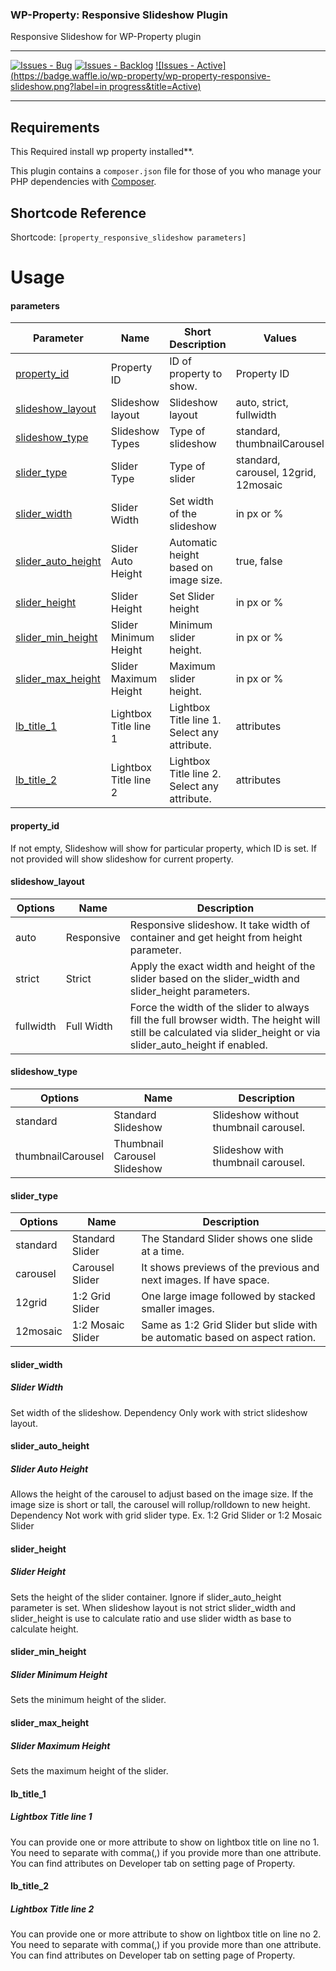 ### WP-Property: Responsive Slideshow Plugin

Responsive Slideshow for WP-Property plugin

***
[![Issues - Bug](https://badge.waffle.io/wp-property/wp-property-responsive-slideshow.png?label=bug&title=Bugs)](http://waffle.io/wp-property/wp-property-responsive-slideshow)
[![Issues - Backlog](https://badge.waffle.io/wp-property/wp-property-responsive-slideshow.png?label=backlog&title=Backlog)](http://waffle.io/wp-property/wp-property-responsive-slideshow/)
[![Issues - Active](https://badge.waffle.io/wp-property/wp-property-responsive-slideshow.png?label=in progress&title=Active)](http://waffle.io/wp-property/wp-property-responsive-slideshow/)
***

## Requirements
This Required install wp property installed**.

This plugin contains a ```composer.json``` file for those of you who manage your PHP dependencies with [Composer](https://getcomposer.org).

## Shortcode Reference
Shortcode: `[property_responsive_slideshow parameters]`
# Usage

#### parameters
Parameter                                 | Name                  | Short Description                             | Values                                | Default
---                                       | ---                   | ---                                           | ---                                   | ---
[property_id](#property_id)               | Property ID           | ID of property to show.                       | Property ID                           | Current property
[slideshow_layout](#slideshow_layout)     | Slideshow layout      | Slideshow layout                              | auto, strict, fullwidth               | auto
[slideshow_type](#slideshow_type)         | Slideshow Types       | Type of slideshow                             | standard, thumbnailCarousel           | thumbnailCarousel
[slider_type](#slider_type)               | Slider Type           | Type of slider                                | standard, carousel, 12grid, 12mosaic  |  standard
[slider_width](#slider_width)             | Slider Width          | Set width of the slideshow                    | in px or %                            | none
[slider_auto_height](#slider_auto_height) | Slider Auto Height    | Automatic height based on image size.         | true, false                           | false
[slider_height](#slider_height)           | Slider Height         | Set Slider height                             | in px or %                            | 16:9
[slider_min_height](#slider_min_height)   | Slider Minimum Height | Minimum slider height.                        | in px or %                            | none
[slider_max_height](#slider_max_height)   | Slider Maximum Height | Maximum slider height.                        | in px or %                            | none
[lb_title_1](#lb_title_1)                 | Lightbox Title line 1 | Lightbox Title line 1. Select any attribute.  | attributes                            | none
[lb_title_2](#lb_title_2)                 | Lightbox Title line 2 | Lightbox Title line 2. Select any attribute.  | attributes                            | none


#### property_id
If not empty, Slideshow will show for particular property, which ID is set. If not provided will show slideshow for current property.

#### slideshow_layout
Options           | Name                          | Description                            
---               | ---                           | ---                                    
auto              | Responsive                    | Responsive slideshow. It take width of container and get height from height parameter.
strict            | Strict                        | Apply the exact width and height of the slider based on the slider_width and slider_height parameters.
fullwidth         | Full Width                    | Force the width of the slider to always fill the full browser width. The height will still be calculated via slider_height or via slider_auto_height if enabled.

#### slideshow_type
Options           | Name                          | Description
---               | ---                           | ---
standard          | Standard Slideshow            | Slideshow without thumbnail carousel.  
thumbnailCarousel | Thumbnail Carousel Slideshow  | Slideshow with thumbnail carousel.     

#### slider_type
Options           | Name                          | Description
---               | ---                           | ---
standard          | Standard Slider               | The Standard Slider shows one slide at a time.
carousel          | Carousel Slider               | It shows previews of the previous and next images. If have space.
12grid            | 1:2 Grid Slider               | One large image followed by stacked smaller images.
12mosaic          | 1:2 Mosaic Slider             | Same as 1:2 Grid Slider but slide with be automatic based on aspect ration.

#### slider_width
##### Slider Width
Set width of the slideshow. 
Dependency Only work with strict slideshow layout.

#### slider_auto_height
##### Slider Auto Height
Allows the height of the carousel to adjust based on the image size. If the image size is short or tall, the carousel will rollup/rolldown to new height.
Dependency Not work with grid slider type. Ex. 1:2 Grid Slider or 1:2 Mosaic Slider

#### slider_height
##### Slider Height
Sets the height of the slider container.
Ignore if slider_auto_height parameter is set. When slideshow layout is not strict slider_width and slider_height is use to calculate ratio and use slider width as base to calculate height.

#### slider_min_height
##### Slider Minimum Height
Sets the minimum height of the slider.

#### slider_max_height
##### Slider Maximum Height
Sets the maximum height of the slider.

#### lb_title_1
##### Lightbox Title line 1
You can provide one or more attribute to show on lightbox title on line no 1. You need to separate with comma(,) if you provide more than one attribute. You can find attributes on Developer tab on setting page of Property.

#### lb_title_2
##### Lightbox Title line 2
You can provide one or more attribute to show on lightbox title on line no 2. You need to separate with comma(,) if you provide more than one attribute. You can find attributes on Developer tab on setting page of Property.
